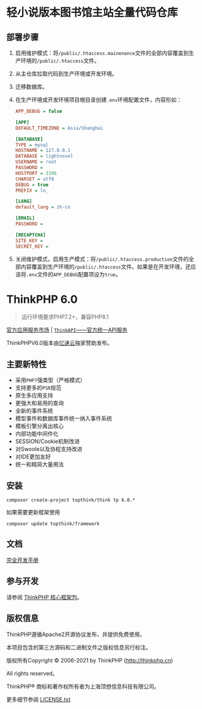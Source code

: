 # 轻小说版本图书馆主站全量代码仓库

## 部署步骤

1. 启用维护模式：将`/public/.htaccess.mainenance`文件的全部内容覆盖到生产环境的`/public/.htaccess`文件。

2. 从主仓库拉取代码到生产环境或开发环境。

3. 迁移数据库。

4. 在生产环境或开发环境项目根目录创建`.env`环境配置文件，内容形如：

   ```ini
   APP_DEBUG = false
   
   [APP]
   DEFAULT_TIMEZONE = Asia/Shanghai
   
   [DATABASE]
   TYPE = mysql
   HOSTNAME = 127.0.0.1
   DATABASE = lightnovel
   USERNAME = root
   PASSWORD = 
   HOSTPORT = 3306
   CHARSET = utf8
   DEBUG = true
   PREFIX = ln_
   
   [LANG]
   default_lang = zh-cn
   
   [EMAIL]
   PASSWORD = 
   
   [RECAPTCHA]
   SITE_KEY = 
   SECRET_KEY = 
   ```

5. 关闭维护模式，启用生产模式：将`/public/.htaccess.production`文件的全部内容覆盖到生产环境的`/public/.htaccess`文件。如果是在开发环境，还应该将`.env`文件的`APP_DEBUG`配置项设为`true`。

ThinkPHP 6.0
===============

> 运行环境要求PHP7.2+，兼容PHP8.1

[官方应用服务市场](https://market.topthink.com) | [`ThinkAPI`——官方统一API服务](https://docs.topthink.com/think-api)

ThinkPHPV6.0版本由[亿速云](https://www.yisu.com/)独家赞助发布。

## 主要新特性

* 采用`PHP7`强类型（严格模式）
* 支持更多的`PSR`规范
* 原生多应用支持
* 更强大和易用的查询
* 全新的事件系统
* 模型事件和数据库事件统一纳入事件系统
* 模板引擎分离出核心
* 内部功能中间件化
* SESSION/Cookie机制改进
* 对Swoole以及协程支持改进
* 对IDE更加友好
* 统一和精简大量用法

## 安装

~~~
composer create-project topthink/think tp 6.0.*
~~~

如果需要更新框架使用
~~~
composer update topthink/framework
~~~

## 文档

[完全开发手册](https://www.kancloud.cn/manual/thinkphp6_0/content)

## 参与开发

请参阅 [ThinkPHP 核心框架包](https://github.com/top-think/framework)。

## 版权信息

ThinkPHP遵循Apache2开源协议发布，并提供免费使用。

本项目包含的第三方源码和二进制文件之版权信息另行标注。

版权所有Copyright © 2006-2021 by ThinkPHP (http://thinkphp.cn)

All rights reserved。

ThinkPHP® 商标和著作权所有者为上海顶想信息科技有限公司。

更多细节参阅 [LICENSE.txt](LICENSE.txt)
